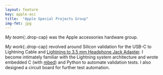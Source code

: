 ```yaml
---
layout: feature
key: apple-acc
title:  "Apple Special Projects Group"
img-fmt: jpg
---
```

*My team*{:.drop-cap}
was the Apple accessories hardware group.

*My work*{:.drop-cap}
revolved around Silicon validation for the USB-C to Lightning Cable and [Lightning to 3.5 mm Headphone Jack Adapter](https://www.ifixit.com/Teardown/Apple+Lightning+to+Headphone+Jack+Adapter+Teardown/67562). I become intimately familiar with the Lightning system architecture and wrote embedded C (with [mbed](https://os.mbed.com)) and Python to automate validation tests. I also designed a circuit board for further test automation.